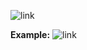 ![link](https://drive.google.com/uc?id=1_1uee0wHUC9b2U0dUs5msxQIOBhEb5u7)

**Example:**
![link](http://4.bp.blogspot.com/--AsSN_1XbQ8/Vm7RSSZ9bUI/AAAAAAAADHI/uPJALTn97io/s1600/msa_security.png)
  